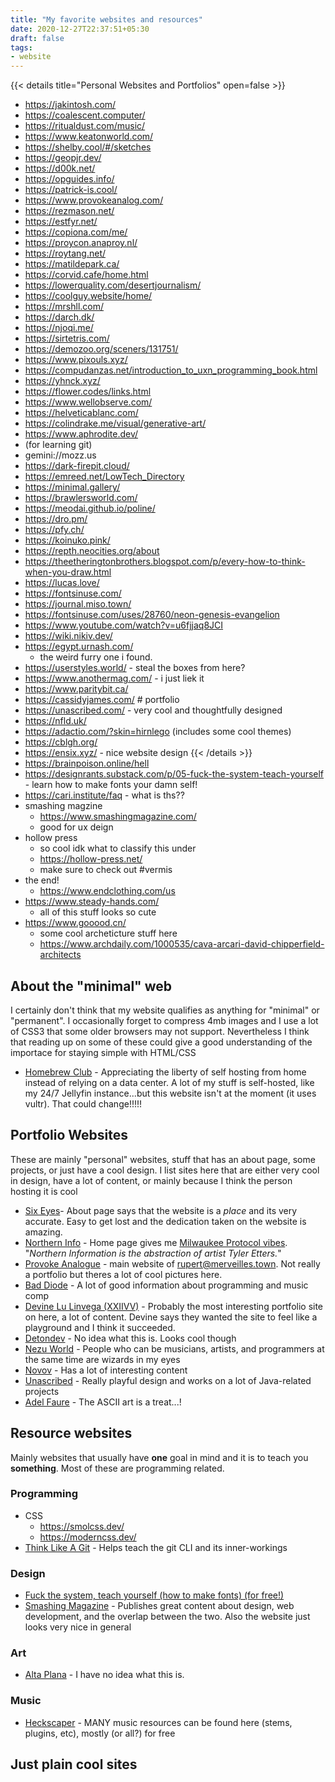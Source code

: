 ```yaml
---  
title: "My favorite websites and resources" 
date: 2020-12-27T22:37:51+05:30  
draft: false  
tags:
- website
---  
```

{{< details title="Personal Websites and Portfolios" open=false >}}
* https://jakintosh.com/
* https://coalescent.computer/
* https://ritualdust.com/music/
* https://www.keatonworld.com/
* https://shelby.cool/#/sketches
* https://geopjr.dev/
* https://d00k.net/
* https://opguides.info/
* https://patrick-is.cool/
* https://www.provokeanalog.com/
* https://rezmason.net/
* https://estfyr.net/
* https://copiona.com/me/
* https://proycon.anaproy.nl/
* https://roytang.net/
* https://matildepark.ca/
* https://corvid.cafe/home.html
* https://lowerquality.com/desertjournalism/
* https://coolguy.website/home/
* https://mrshll.com/
* https://darch.dk/
* https://njoqi.me/
* https://sirtetris.com/
* https://demozoo.org/sceners/131751/
* https://www.pixouls.xyz/
* https://compudanzas.net/introduction_to_uxn_programming_book.html
* https://yhnck.xyz/
* https://flower.codes/links.html
* https://www.wellobserve.com/
* https://helveticablanc.com/
* https://colindrake.me/visual/generative-art/
* https://www.aphrodite.dev/
* (for learning git)
* gemini://mozz.us
* https://dark-firepit.cloud/
* https://emreed.net/LowTech_Directory
* https://minimal.gallery/
* https://brawlersworld.com/
* https://meodai.github.io/poline/
* https://dro.pm/
* https://pfy.ch/
* https://koinuko.pink/
* https://repth.neocities.org/about
* https://theetheringtonbrothers.blogspot.com/p/every-how-to-think-when-you-draw.html
* https://lucas.love/
* https://fontsinuse.com/
* https://journal.miso.town/
* https://fontsinuse.com/uses/28760/neon-genesis-evangelion
* https://www.youtube.com/watch?v=u6fjjaq8JCI
* https://wiki.nikiv.dev/
* https://egypt.urnash.com/
	* the weird furry one i found.
* https://userstyles.world/ - steal the boxes from here? 
* https://www.anothermag.com/ - i just liek it
* https://www.paritybit.ca/
* https://cassidyjames.com/ # portfolio
* https://unascribed.com/ - very cool and thoughtfully designed
* https://nfld.uk/
* https://adactio.com/?skin=hirnlego (includes some cool themes)
* https://cblgh.org/
* https://ensix.xyz/ - nice website design
{{< /details >}}
* https://brainpoison.online/hell
* https://designrants.substack.com/p/05-fuck-the-system-teach-yourself - learn how to make fonts your damn self!
* https://cari.institute/faq - what is ths??
* smashing magzine
	* https://www.smashingmagazine.com/
	* good for ux deign
* hollow press
	* so cool idk what to classify this under
	* https://hollow-press.net/
	* make sure to check out #vermis
* the end!
	* https://www.endclothing.com/us
* https://www.steady-hands.com/
	* all of this stuff looks so cute
* https://www.gooood.cn/
	* some cool archeticture stuff here
	* https://www.archdaily.com/1000535/cava-arcari-david-chipperfield-architects
## About the "minimal" web
I certainly don't think that my website qualifies as anything for "minimal" or "permanent". I occasionally forget to compress 4mb images and I use a lot of CSS3 that some older browsers may not support. Nevertheless I think that reading up on some of these could give a good understanding of the importace for staying simple with HTML/CSS
* [Homebrew Club](https://homebrewserver.club) - Appreciating the liberty of self hosting from home instead of relying on a data center. A lot of my stuff is self-hosted, like my 24/7 Jellyfin instance...but this website isn't at the moment (it uses vultr). That could change!!!!!
## Portfolio Websites
These are mainly "personal" websites, stuff that has an about page, some projects, or just have a cool design. I list sites here that are either very cool in design, have a lot of content, or mainly because I think the person hosting it is cool
* [Six Eyes](https://sixey.es/)- About page says that the website is a *place* and its very accurate. Easy to get lost and the dedication taken on the website is amazing.
* [Northern Info](https://nor.the-rn.info/) - Home page gives me [Milwaukee Protocol vibes](https://vcjd.bandcamp.com/album/milwaukee-protocol). "*Northern Information is the abstraction of artist Tyler Etters.*"
* [Provoke Analogue](https://www.provokeanalog.com/) - main website of [rupert@merveilles.town](https://merveilles.town/@rupert). Not really a portfolio but theres a lot of cool pictures here.
* [Bad Diode](https://badd10de.dev/) - A lot of good information about programming and music comp
* [Devine Lu Linvega (XXIIVV)](https://wiki.xxiivv.com/site/home.html) - Probably the most interesting portfolio site on here, a lot of content. Devine says they wanted the site to feel like a playground and I think it succeeded.
* [Detondev](https://detondev.com/) - No idea what this is. Looks cool though
* [Nezu World](https://nezu.world/) - People who can be musicians, artists, and programmers at the same time are wizards in my eyes
* [Novov](https://novov.me/) - Has a lot of interesting content
* [Unascribed](https://unascribed.com/) - Really playful design and works on a lot of Java-related projects
* [Adel Faure](https://adelfaure.net/) - The ASCII art is a treat...!
## Resource websites
Mainly websites that usually have **one** goal in mind and it is to teach you **something**. Most of these are programming related.
### Programming
* CSS
	* https://smolcss.dev/
	* https://moderncss.dev/
* [Think Like A Git](https://think-like-a-git.net/) - Helps teach the git CLI and its inner-workings
### Design
* [Fuck the system, teach yourself (how to make fonts) (for free!)](https://designrants.substack.com/p/05-fuck-the-system-teach-yourself)
* [Smashing Magazine](https://www.smashingmagazine.com/) - Publishes great content about design, web development, and the overlap between the two. Also the website just looks very nice in general
### Art
* [Alta Plana](https://www.altaplana.be/en/start) - I have no idea what this is.
### Music
* [Heckscaper](https://heckscaper.com/main.html) - MANY music resources can be found here (stems, plugins, etc), mostly (or all?) for free
## Just plain cool sites

